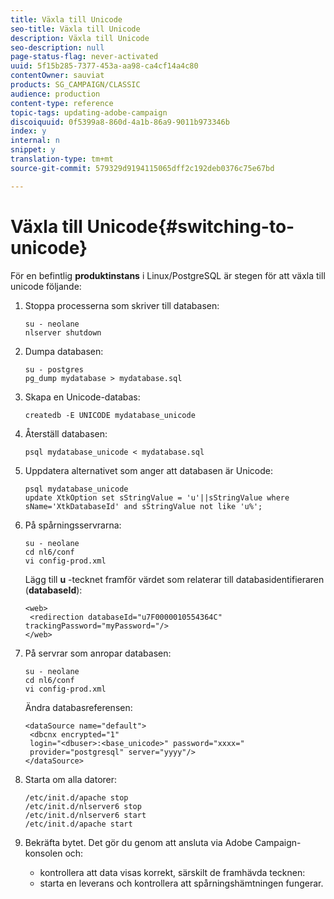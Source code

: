 ```yaml
---
title: Växla till Unicode
seo-title: Växla till Unicode
description: Växla till Unicode
seo-description: null
page-status-flag: never-activated
uuid: 5f15b285-7377-453a-aa98-ca4cf14a4c80
contentOwner: sauviat
products: SG_CAMPAIGN/CLASSIC
audience: production
content-type: reference
topic-tags: updating-adobe-campaign
discoiquuid: 0f5399a8-860d-4a1b-86a9-9011b973346b
index: y
internal: n
snippet: y
translation-type: tm+mt
source-git-commit: 579329d9194115065dff2c192deb0376c75e67bd

---
```



# Växla till Unicode{#switching-to-unicode}

För en befintlig **produktinstans** i Linux/PostgreSQL är stegen för att växla till unicode följande:

1. Stoppa processerna som skriver till databasen:

   ```
   su - neolane
   nlserver shutdown
   ```

1. Dumpa databasen:

   ```
   su - postgres
   pg_dump mydatabase > mydatabase.sql
   ```

1. Skapa en Unicode-databas:

   ```
   createdb -E UNICODE mydatabase_unicode
   ```

1. Återställ databasen:

   ```
   psql mydatabase_unicode < mydatabase.sql
   ```

1. Uppdatera alternativet som anger att databasen är Unicode:

   ```
   psql mydatabase_unicode
   update XtkOption set sStringValue = 'u'||sStringValue where sName='XtkDatabaseId' and sStringValue not like 'u%';
   ```

1. På spårningsservrarna:

   ```
   su - neolane
   cd nl6/conf
   vi config-prod.xml
   ```

   Lägg till **u** -tecknet framför värdet som relaterar till databasidentifieraren (**databaseId**):

   ```
   <web>
    <redirection databaseId="u7F0000010554364C" trackingPassword="myPassword="/>
   </web>
   ```

1. På servrar som anropar databasen:

   ```
   su - neolane
   cd nl6/conf
   vi config-prod.xml
   ```

   Ändra databasreferensen:

   ```
   <dataSource name="default">
    <dbcnx encrypted="1" 
    login="<dbuser>:<base_unicode>" password="xxxx="
    provider="postgresql" server="yyyy"/>
   </dataSource>
   ```

1. Starta om alla datorer:

   ```
   /etc/init.d/apache stop
   /etc/init.d/nlserver6 stop
   /etc/init.d/nlserver6 start
   /etc/init.d/apache start
   ```

1. Bekräfta bytet. Det gör du genom att ansluta via Adobe Campaign-konsolen och:

   * kontrollera att data visas korrekt, särskilt de framhävda tecknen:
   * starta en leverans och kontrollera att spårningshämtningen fungerar.

